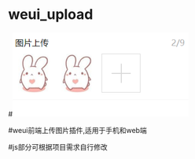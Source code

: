 # weui_upload
 #![image](https://github.com/caile1993/weui_upload/blob/master/示例图片.png)
 
 #weui前端上传图片插件,适用于手机和web端
 
 #js部分可根据项目需求自行修改
